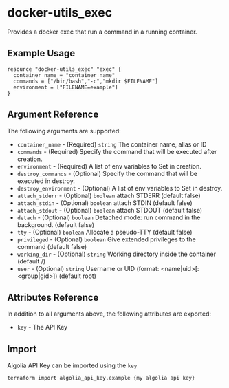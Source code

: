 # docker-utils_exec

Provides a docker exec that run a command in a running container.

## Example Usage

```hcl
resource "docker-utils_exec" "exec" {
  container_name = "container_name"    
  commands = ["/bin/bash","-c","mkdir $FILENAME"] 
  environment = ["FILENAME=example"] 
}
```

## Argument Reference

The following arguments are supported:
    
  * `container_name` - (Required)  `string` The container name, alias or ID
  * `commands` - (Required) Specify the command that will be executed after creation.
  * `environment` - (Required) A list of env variables to Set in creation.
  * `destroy_commands` - (Optional) Specify the command that will be executed in destroy.
  * `destroy_environment` - (Optional) A list of env variables to Set in destroy.
  * `attach_stderr` - (Optional)  `boolean` attach STDERR (default false)
  * `attach_stdin` - (Optional)  `boolean` attach STDIN (default false)
  * `attach_stdout` - (Optional)  `boolean` attach STDOUT (default false)
  * `detach` - (Optional)  `boolean` Detached mode: run command in the background. (default false)
  * `tty` - (Optional)  `boolean` Allocate a pseudo-TTY (default false)
  * `privileged` - (Optional)  `boolean` Give extended privileges to the command (default false)
  * `working_dir` - (Optional)  `string` Working directory inside the container (default /)
  * `user` - (Optional) `string` Username or UID (format: <name|uid>[:<group|gid>]) (default root)

## Attributes Reference

In addition to all arguments above, the following attributes are exported:
* `key` - The API Key

## Import

Algolia API Key can be imported using the `key`

```shell
terraform import algolia_api_key.example {my algolia api key}
```